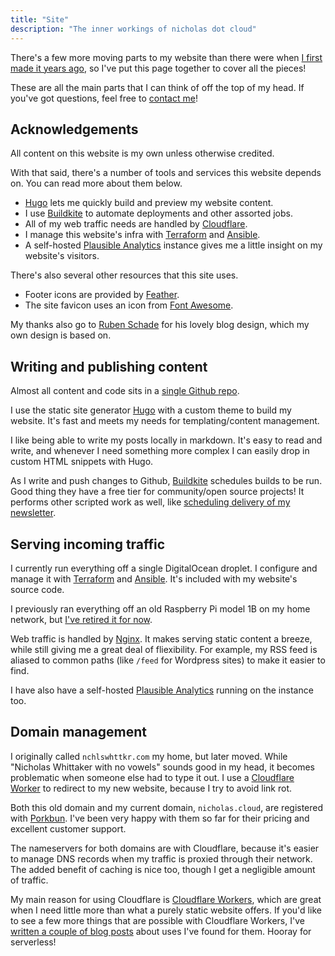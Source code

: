 ```yaml
---
title: "Site"
description: "The inner workings of nicholas dot cloud"
---
```


There's a few more moving parts to my website than there were when [I first made it years ago](/blog/simple-static-sites/), so I've put this page together to cover all the pieces!

These are all the main parts that I can think of off the top of my head. If you've got questions, feel free to [contact me](/about/#contact)!

## Acknowledgements

All content on this website is my own unless otherwise credited.

With that said, there's a number of tools and services this website depends on. You can read more about them below.

-   [Hugo](https://gohugo.io/) lets me quickly build and preview my website content.
-   I use [Buildkite](https://buildkite.com/) to automate deployments and other assorted jobs.
-   All of my web traffic needs are handled by [Cloudflare](https://cloudflare.com/).
-   I manage this website's infra with [Terraform](https://terraform.io/) and [Ansible](https://docs.ansible.com/ansible/latest/).
-   A self-hosted [Plausible Analytics](https://plausible.io/) instance gives me a little insight on my website's visitors.
<!-- TODO: Add better explanations later and mention Terraform/Ansible/Plausible -->

There's also several other resources that this site uses.

-   Footer icons are provided by [Feather](https://feathericons.com/).
-   The site favicon uses an icon from [Font Awesome](https://fontawesome.com/license/free/).

My thanks also go to [Ruben Schade](https://rubenerd.com/) for his lovely blog design, which my own design is based on.

## Writing and publishing content

Almost all content and code sits in a [single Github repo](https://github.com/nchlswhttkr/website/).

I use the static site generator [Hugo](https://gohugo.io/) with a custom theme to build my website. It's fast and meets my needs for templating/content management.

I like being able to write my posts locally in markdown. It's easy to read and write, and whenever I need something more complex I can easily drop in custom HTML snippets with Hugo.

As I write and push changes to Github, [Buildkite](https://buildkite.com/) schedules builds to be run. Good thing they have a free tier for community/open source projects! It performs other scripted work as well, like [scheduling delivery of my newsletter](/blog/sending-out-my-newsletter/).

## Serving incoming traffic

I currently run everything off a single DigitalOcean droplet. I configure and manage it with [Terraform](https://www.terraform.io/) and [Ansible](https://docs.ansible.com/ansible/latest/). It's included with my website's source code.

I previously ran everything off an old Raspberry Pi model 1B on my home network, but [I've retired it for now](/blog/for-now-goodbye-raspberry-pi/).

Web traffic is handled by [Nginx](https://nginx.org/en/). It makes serving static content a breeze, while still giving me a great deal of fliexibility. For example, my RSS feed is aliased to common paths (like `/feed` for Wordpress sites) to make it easier to find.

I have also have a self-hosted [Plausible Analytics](https://plausible.io/) running on the instance too.

## Domain management

I originally called `nchlswhttkr.com` my home, but later moved. While "Nicholas Whittaker with no vowels" sounds good in my head, it becomes problematic when someone else had to type it out. I use a [Cloudflare Worker](https://github.com/nchlswhttkr/workers/tree/main/workers/nchlswhttkr-dot-com/) to redirect to my new website, because I try to avoid link rot.

Both this old domain and my current domain, `nicholas.cloud`, are registered with [Porkbun](https://porkbun.com/). I've been very happy with them so far for their pricing and excellent customer support.

The nameservers for both domains are with Cloudflare, because it's easier to manage DNS records when my traffic is proxied through their network. The added benefit of caching is nice too, though I get a negligible amount of traffic.

My main reason for using Cloudflare is [Cloudflare Workers](https://workers.dev), which are great when I need little more than what a purely static website offers. If you'd like to see a few more things that are possible with Cloudflare Workers, I've [written a couple of blog posts](/blog/getting-up-to-hijinks-with-cloudflare-workers) about uses I've found for them. Hooray for serverless!
